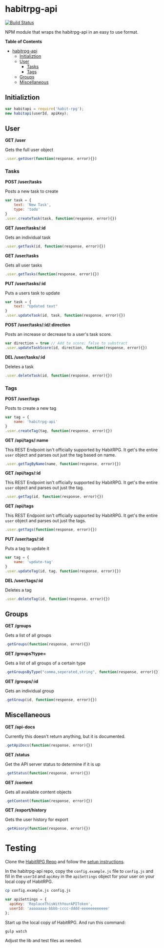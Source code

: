 habitrpg-api
============
[![Build Status](https://travis-ci.org/Kusold/habitrpg-api.svg?branch=master)](https://travis-ci.org/Kusold/habitrpg-api)

NPM module that wraps the habitrpg-api in an easy to use format.

<!-- START doctoc generated TOC please keep comment here to allow auto update -->
<!-- DON'T EDIT THIS SECTION, INSTEAD RE-RUN doctoc TO UPDATE -->
**Table of Contents**

- [habitrpg-api](#habitrpg-api)
  - [Initializtion](#initializtion)
  - [User](#user)
    - [Tasks](#tasks)
    - [Tags](#tags)
  - [Groups](#groups)
  - [Miscellaneous](#miscellaneous)

<!-- END doctoc generated TOC please keep comment here to allow auto update -->

## Initializtion ##
```javascript
var habitapi = require('habit-rpg');
new habitapi(userId, apiKey);
```

## User ##
**GET /user**

Gets the full user object
```javascript
.user.getUser(function(response, error){})
```

### Tasks ###
**POST /user/tasks**

Posts a new task to create
```javascript
var task = {
	text: 'New Task',
	type: 'todo'
}
.user.createTask(task, function(response, error){})
```

**GET /user/tasks/:id**

Gets an individual task
```javascript
.user.getTask(id, function(response, error){})
```

**GET /user/tasks**

Gets all user tasks
```javascript
.user.getTasks(function(response, error){})
```

**PUT /user/tasks/:id**

Puts a users task to update
```javascript
var task = {
	text: "Updated text"
}
.user.updateTask(id, task, function(response, error){})
```

**POST /user/tasks/:id/:direction**

Posts an increase or decrease to a user's task score.
```javascript
var direction = true // Add to score; false to substract
.user.updateTaskScore(id, direction, function(response, error){})
```

**DEL /user/tasks/:id**

Deletes a task
```javascript
.user.deleteTask(id, function(response, error){})
```

### Tags ##
**POST /user/tags**

Posts to create a new tag
```javascript
var tag = {
	name: 'habitrpg-api'
}
.user.createTag(tag, function(response, error){})
```

**GET /api/tags/:name**


This REST Endpoint isn't officially supported by HabitRPG. It get's the entire `user` object and parses out just the tag based on name.
```javascript
.user.getTagByName(name, function(response, error){})
```

**GET /api/tags/:id**

This REST Endpoint isn't officially supported by HabitRPG. It get's the entire `user` object and parses out just the tag.
```javascript
.user.getTag(id, function(response, error){})
```

**GET /api/tags**

This REST Endpoint isn't officially supported by HabitRPG. It get's the entire `user` object and parses out just the tags.
```javascript
.user.getTags(function(response, error){})
```

**PUT /user/tags/:id**

Puts a tag to update it
```javascript
var tag = {
	name: 'update-tag'
}
.user.updateTag(id, tag, function(response, error){})
```

**DEL /user/tags/:id**

Deletes a tag
```javascript
.user.deleteTag(id, function(response, error){})
```

## Groups ##
**GET /groups**

Gets a list of all groups
```javascript
.getGroups(function(response, error){})
```

**GET /groups?type=**

Gets a list of all groups of a certain type
```javascript
.getGroupsByType("comma,seperated,string", function(response, error){})
```

**GET /groups/:id**

Gets an individual group
```javascript
.getGroup(id, function(response, error){})
```


## Miscellaneous ##

**GET /api-docs**

Currently this doesn't return anything, but it is documented.
```javascript
.getApiDocs(function(response, error){})
```

**GET /status**

Get the API server status to determine if it is up
```javascript
.getStatus(function(response, error){})
```

**GET /content**

Gets all available content objects
```javascript
.getContent(function(response, error){})
```

**GET /export/history**

Gets the user history for export
```javascript
.getHisory(function(response, error){})
```

# Testing #
Clone the [HabitRPG Repo](https://github.com/HabitRPG/habitrpg/) and follow the [setup instructions](http://habitrpg.wikia.com/wiki/Guidance_for_Blacksmiths).

In the habitrpg-api repo, copy the `config.example.js` file to `config.js` and fill in the `userId` and `apiKey` in the `apiSettings` object for your user on your local copy of HabitRPG.

``` bash
cp config.example.js config.js
```

``` js
var apiSettings = {
  apiKey: 'ReplaceThisWithYourAPIToken',
  userId: 'aaaaaaaa-bbbb-cccc-dddd-eeeeeeeeeeee'
};
```

Start up the local copy of HabitRPG. And run this command:

``` bash
gulp watch
```

Adjust the lib and test files as needed.
